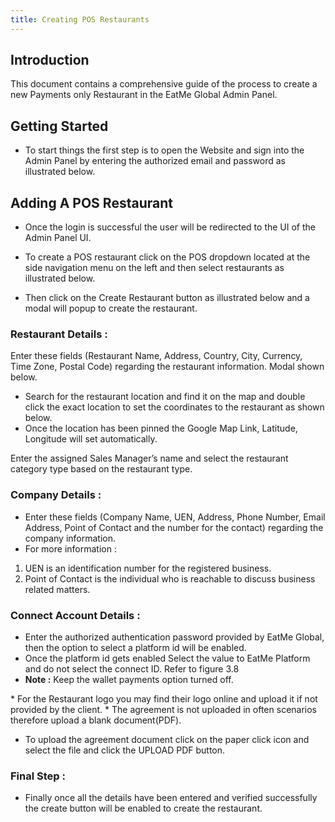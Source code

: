 ```yaml
---
title: Creating POS Restaurants
---
```

## Introduction

This document contains a comprehensive guide of the process to create a new Payments only Restaurant in the EatMe Global Admin Panel.

## Getting Started

* To start things the first step is to open the Website and sign into the Admin Panel by entering the authorized email and password as illustrated below.



## Adding A POS Restaurant

* Once the login is successful the user will be redirected to the UI of the Admin Panel UI.



* To create a POS restaurant click on the POS dropdown located at the side navigation menu on the left and then select restaurants as illustrated below.



* Then click on the Create Restaurant button as illustrated below and a modal will popup to create the restaurant.

  

### Restaurant Details :

Enter these fields (Restaurant Name, Address, Country, City, Currency, Time Zone, Postal Code) regarding the restaurant information. Modal shown below.



* Search for the restaurant location and find it on the map and double click the exact location to set the coordinates to the restaurant as shown below.
* Once the location has been pinned the Google Map Link, Latitude, Longitude will set automatically.



Enter the assigned Sales Manager’s name and select the restaurant category type based on the restaurant type.



### Company Details :

* Enter these fields (Company Name, UEN, Address, Phone Number, Email Address, Point of Contact and the number for the contact) regarding the company information. 
* For more information :

1. UEN is an identification number for the registered business.
2. Point of Contact is the individual who is reachable to discuss business related matters.



### Connect Account Details  :

* Enter the authorized authentication password provided by EatMe Global, then the option to select a platform id will be enabled.
* Once the platform id gets enabled Select the value to EatMe Platform and do not select the connect ID. Refer to figure 3.8
* **Note :** Keep the wallet payments option turned off.


\* For the Restaurant logo you may find their logo online and upload it if not provided by the client.
\* The agreement is not uploaded in often scenarios therefore upload a blank document(PDF).
* To upload the agreement document click on the paper click icon and select the file and click the UPLOAD PDF button. 



### Final Step :

* Finally once all the details have been entered and verified successfully the create button will be enabled to create the restaurant. 


